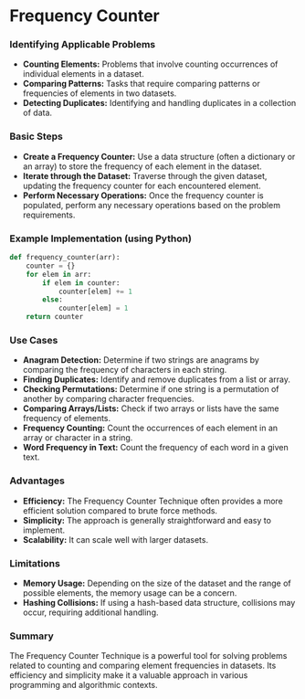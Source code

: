 # Frequency Counter  

### Identifying Applicable Problems

   - **Counting Elements:** Problems that involve counting occurrences of individual elements in a dataset.
   - **Comparing Patterns:** Tasks that require comparing patterns or frequencies of elements in two datasets.
   - **Detecting Duplicates:** Identifying and handling duplicates in a collection of data.

### Basic Steps

   - **Create a Frequency Counter:** Use a data structure (often a dictionary or an array) to store the frequency of each element in the dataset.
   - **Iterate through the Dataset:** Traverse through the given dataset, updating the frequency counter for each encountered element.
   - **Perform Necessary Operations:** Once the frequency counter is populated, perform any necessary operations based on the problem requirements.

### Example Implementation (using Python)

   ```python
   def frequency_counter(arr):
       counter = {}
       for elem in arr:
           if elem in counter:
               counter[elem] += 1
           else:
               counter[elem] = 1
       return counter
   ```

### Use Cases

   - **Anagram Detection:** Determine if two strings are anagrams by comparing the frequency of characters in each string.
   - **Finding Duplicates:** Identify and remove duplicates from a list or array.
   - **Checking Permutations:** Determine if one string is a permutation of another by comparing character frequencies.
   - **Comparing Arrays/Lists:** Check if two arrays or lists have the same frequency of elements.
   - **Frequency Counting:** Count the occurrences of each element in an array or character in a string.
   - **Word Frequency in Text:** Count the frequency of each word in a given text.

### Advantages

   - **Efficiency:** The Frequency Counter Technique often provides a more efficient solution compared to brute force methods.
   - **Simplicity:** The approach is generally straightforward and easy to implement.
   - **Scalability:** It can scale well with larger datasets.

### Limitations

   - **Memory Usage:** Depending on the size of the dataset and the range of possible elements, the memory usage can be a concern.
   - **Hashing Collisions:** If using a hash-based data structure, collisions may occur, requiring additional handling.

### Summary
The Frequency Counter Technique is a powerful tool for solving problems related to counting and comparing element frequencies in datasets. Its efficiency and simplicity make it a valuable approach in various programming and algorithmic contexts.
